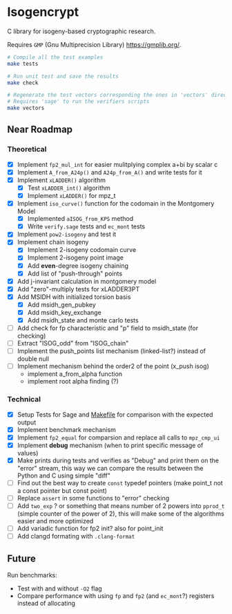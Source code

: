 # Isogencrypt

C library for isogeny-based cryptographic research. 

Requires `GMP` (Gnu Multiprecision Library) https://gmplib.org/.


```bash
# Compile all the test examples
make tests

# Run unit test and save the results
make check

# Regenerate the test vectors corresponding the ones in 'vectors' directory into 'build/vectors'
# Requires 'sage' to run the verifiers scripts
make vectors
```

## Near Roadmap

### Theoretical
- [x] Implement `fp2_mul_int` for easier mulitplying complex a+bi by scalar c 
- [x] Implement `A_from_A24p()` and `A24p_from_A()` and write tests for it
- [x] Implement `xLADDER()` algorithm 
    * [x] Test `xLADDER_int()` algorithm
    * [x] Implement `xLADDER()` for mpz_t
- [x] Implement `iso_curve()` function for the codomain in the Montgomery Model
    * [x] Implemented `aISOG_from_KPS` method
    * [x] Write `verify.sage` tests and `ec_mont` tests
- [x] Implement `pow2-isogeny` and test it
- [x] Implement chain isogeny
    * [x] Implement 2-isogeny codomain curve
    * [x] Implement 2-isogeny point image
    * [x] Add **even**-degree isogeny chaining
    * [x] Add list of "push-through" points
- [x] Add j-invariant calculation in montgomery model
- [x] Add "zero"-multiply tests for xLADDER3PT
- [x] Add MSIDH with initialized torsion basis
    * [x] Add msidh_gen_pubkey
    * [x] Add msidh_key_exchange
    * [x] Add msidh_state and monte carlo tests
- [ ] Add check for fp characteristic and "p" field to msidh_state (for checking)
- [ ] Extract "ISOG_odd" from "ISOG_chain"
- [ ] Implement the push_points list mechanism (linked-list?) instead of double null
- [ ] Implement mechanism behind the order2 of the point (x_push isog)
    * implement a_from_alpha function
    * implement root alpha finding (?)


### Technical

- [x] Setup Tests for Sage and [Makefile](https://stackoverflow.com/questions/4927676/implementing-make-check-or-make-test) for comparison with the expected output
- [x] Implement benchmark mechanism
- [x] Implement `fp2_equal` for comparsion and replace all calls to `mpz_cmp_ui`
- [x] Implement **debug** mechanism (when to print specific message of values)
- [x] Make prints during tests and verifies as "Debug" and print them on the "error" stream, this way we can compare the results between the Python and C using simple "diff"
- [ ] Find out the best way to create `const` typedef pointers (make point_t not a const pointer but const point)
- [ ] Replace `assert` in some functions to "error" checking
- [ ] Add `two_exp` ? or something that means number of 2 powers into `pprod_t` (simple counter of the power of 2), this will make some of the algorithms easier and more optimized
- [ ] Add variadic function for fp2 init? also for point_init 
- [ ] Add clangd formating with `.clang-format` 

## Future

Run benchmarks:
- Test with and without `-O2` flag 
- Compare performance with using `fp` and `fp2` (and `ec_mont`?) registers instead of allocating  